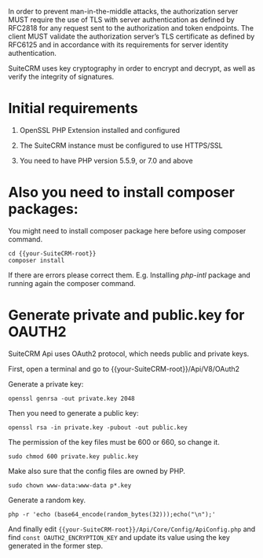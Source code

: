 In order to prevent man-in-the-middle attacks, the authorization server MUST require the use of TLS with server authentication as defined by RFC2818 for any request sent to the authorization and token endpoints. The client MUST validate the authorization server’s TLS certificate as defined by RFC6125 and in accordance with its requirements for server identity authentication.

SuiteCRM uses key cryptography in order to encrypt and decrypt, as well as verify the integrity of signatures.

# Initial requirements

   1. OpenSSL PHP Extension installed and configured

   2. The SuiteCRM instance must be configured to use HTTPS/SSL

   3. You need to have PHP version 5.5.9, or 7.0 and above

# Also you need to install composer packages:

You might need to install composer package here before using composer command.

```
cd {{your-SuiteCRM-root}}
composer install
```

If there are errors please correct them. E.g. Installing *php-intl* package and running again the composer command.

# Generate private and public.key for OAUTH2

SuiteCRM Api uses OAuth2 protocol, which needs public and private keys.

First, open a terminal and go to {{your-SuiteCRM-root}}/Api/V8/OAuth2

Generate a private key:

   `openssl genrsa -out private.key 2048`

Then you need to generate a public key:

   `openssl rsa -in private.key -pubout -out public.key`

The permission of the key files must be 600 or 660, so change it.

   `sudo chmod 600 private.key public.key`

Make also sure that the config files are owned by PHP.

   `sudo chown www-data:www-data p*.key`

Generate a random key.

`php -r 'echo (base64_encode(random_bytes(32)));echo("\n");'`

And finally edit `{{your-SuiteCRM-root}}/Api/Core/Config/ApiConfig.php` and find `const OAUTH2_ENCRYPTION_KEY` and update its value using the key generated in the former step.